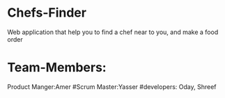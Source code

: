 # Chefs-Finder
Web application that help you to find a chef near to you, and make a food order

# Team-Members: 
Product Manger:Amer 
#Scrum Master:Yasser
#developers: Oday, Shreef
